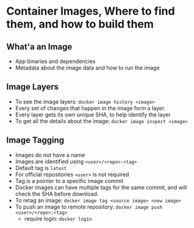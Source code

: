 # Container Images, Where to find them, and how to build them

## What'a an Image

- App binaries and dependencies
- Metadata about the image data and how to run the image

## Image Layers

- To see the image layers: `docker image history <image>`
- Every set of changes that happen in the image form a layer.
- Every layer gets its own unique SHA, to help identify the layer
- To get all the details about the image: `docker image inspect <image>`

## Image Tagging

- Images do not have a name
- Images are identified using `<user>/<repo>:<tag>`
- Default tag is `latest`
- For official repositories `<user>` is not required
- Tag is a pointer to a specific image commit
- Docker images can have multiple tags for the same commit, and will check the SHA before download.
- To retag an image: `docker image tag <source image> <new image>`
- To push an image to remote repository: `docker image push <user>/<repo>:<tag>`
  - require login: `docker login`


